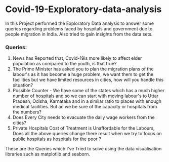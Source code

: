 # Covid-19-Exploratory-data-analysis
In this Project performed the Exploratory Data analysis to answer some queries regarding problems faced by hospitals and government due to people migration in India. Also tried to gain insights from the data sets.

### Queries:
1. News has Reported that, Covid-19is more likely to affect elder population as compared to the youth, is that true?
2. The Prime Minister has asked you to plan the migration plans of the labour's as it has become a huge problem, we want them to get the facilities but we have limited resources in cities, how will you handle this situation?
3. Possible Counter - We have some of the states which has a much higher number of hospitals and so we can start with moving labour's to Uttar Pradesh, Odisha, Karnataka and in a similar ratio to places with enough medical facilities. But an we be sure of the capacity or hospitals from the numbers?
4. Does Every City needs to evacuate the daily wage workers from the cities?
5. Private Hospitals Cost of Treatment is Unaffordable for the Labours, Does all the above queries change there result when we try to focus on public hospitals as hospitals for the poor ?

These are the Queries which I've Tried to solve using the data visualisation libraries such as matplotlib and seaborn.
